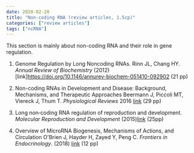 ```yaml
---
date: 2020-02-28
title: "Non-coding RNA (review articles, 1.5cp)"
categories: ["review articles"]
tags: ["ncRNA"]
---
```


This section is mainly about non-coding RNA and their role in gene regulation. 



1. Genome Regulation by Long Noncoding RNAs. Rinn JL, Chang HY. *Annual Review of Biochemistry* (2012) [link]https://doi.org/10.1146/annurev-biochem-051410-092902 (21 pp)

2. Non-coding RNAs in Development and Disease: Background, Mechanisms, and Therapeutic Approaches
Beermann J, Piccoli MT, Viereck J, Thum T. *Physiological Reviews* 2016 [link](https://doi.org/10.1152/physrev.00041.2015) (29 pp)

3. Long non‐coding RNA regulation of reproduction and development. *Molecular Reproduction and Development* (2015)[link](https://onlinelibrary.wiley.com/doi/full/10.1002/mrd.22581) (25pp)


4. Overview of MicroRNA Biogenesis, Mechanisms of Actions, and Circulation
O'Brien J, Hayder H, Zayed Y, Peng C. *Frontiers in Endocrinology*. (2018) [link](https://www.frontiersin.org/articles/10.3389/fendo.2018.00402/full)
(12 pp)